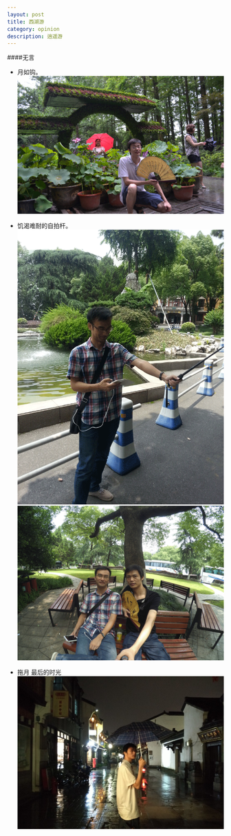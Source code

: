 ```yaml
---
layout: post
title: 西湖游
category: opinion
description: 逍遥游
---
```



####无言
* 月如钩。
![whoare](/images/xihu/whoare.gif)

* 饥渴难耐的自拍杆。
![self-trick](/images/xihu/self-trick.gif)
![self-take](/images/xihu/self-take.gif)


* 拖月
最后的时光
![img 13](/images/xihu/samll_IMG_13.jpg)



